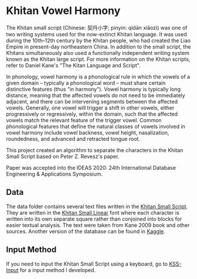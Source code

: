 # Khitan Vowel Harmony

The Khitan small script (Chinese: 契丹小字; pinyin: qìdān xiǎozì) was one of two writing systems used for the now-extinct Khitan language. It was used during the 10th–12th century by the Khitan people, who had created the Liao Empire in present-day northeastern China. In addition to the small script, the Khitans simultaneously also used a functionally independent writing system known as the Khitan large script. For more information on the Khitan scripts, refer to Daniel Kane's "The Kitan Language and Script".

In phonology, vowel harmony is a phonological rule in which the vowels of a given domain – typically a phonological word – must share certain distinctive features (thus "in harmony"). Vowel harmony is typically long distance, meaning that the affected vowels do not need to be immediately adjacent, and there can be intervening segments between the affected vowels. Generally, one vowel will trigger a shift in other vowels, either progressively or regressively, within the domain, such that the affected vowels match the relevant feature of the trigger vowel. Common phonological features that define the natural classes of vowels involved in vowel harmony include vowel backness, vowel height, nasalization, roundedness, and advanced and retracted tongue root.

This project created an algorithm to separate the characters in the Khitan Small Script based on Peter Z. Revesz's paper.

Paper was accepted into the IDEAS 2020: 24th International Database Engineering & Applications Symposium.

## Data

The data folder contains several text files written in the [Khitan Small Script](https://en.wikipedia.org/wiki/Khitan_small_script). They are written in the [Khitan Small Linear](https://www.babelstone.co.uk/Fonts/KhitanLinear.html) font where each character is written into its own separate square rather than conjoined into blocks for easier textual analysis. The text were taken from Kane 2009 book and other sources. Another version of the database can be found in [Kaggle](https://www.kaggle.com/datasets/reniven/khitan-small-script-database). 

## Input Method

If you need to input the Khitan Small Script using a keyboard, go to [KSS-Input](https://github.com/reniven/KSS-Input) for a input method I developed.
